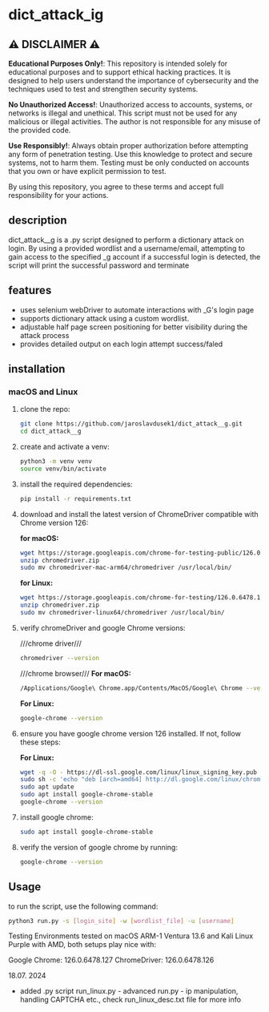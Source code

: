 # dict_attack_ig

## ⚠️ DISCLAIMER ⚠️

**Educational Purposes Only!**: This repository is intended solely for educational purposes and to support ethical hacking practices. It is designed to help users understand the importance of cybersecurity and the techniques used to test and strengthen security systems.

**No Unauthorized Access!**: Unauthorized access to accounts, systems, or networks is illegal and unethical. This script must not be used for any malicious or illegal activities. The author is not responsible for any misuse of the provided code.

**Use Responsibly!**: Always obtain proper authorization before attempting any form of penetration testing. Use this knowledge to protect and secure systems, not to harm them. Testing must be only conducted on accounts that you own or have explicit permission to test.

By using this repository, you agree to these terms and accept full responsibility for your actions.

## description
dict_attack__g is a .py script designed to perform a dictionary attack on login. By using a provided wordlist and a username/email, attempting to gain access to the specified _g account if a successful login is detected, the script will print the successful password and terminate

## features
- uses selenium webDriver to automate interactions with _G's login page
- supports dictionary attack using a custom wordlist.
- adjustable half page screen positioning for better visibility during the attack process
- provides detailed output on each login attempt success/faled

## installation

### macOS and Linux
1. clone the repo:

    ```sh
    git clone https://github.com/jaroslavdusek1/dict_attack__g.git
    cd dict_attack__g
    ```

2. create and activate a venv:

    ```sh
    python3 -m venv venv
    source venv/bin/activate
    ```

3. install the required dependencies:

    ```sh
    pip install -r requirements.txt
    ```

4. download and install the latest version of ChromeDriver compatible with Chrome version 126:

    **for macOS:**

    ```sh
    wget https://storage.googleapis.com/chrome-for-testing-public/126.0.6478.126/mac-arm64/chromedriver-mac-arm64.zipzip -O chromedriver.zip
    unzip chromedriver.zip
    sudo mv chromedriver-mac-arm64/chromedriver /usr/local/bin/
    ```

    **for Linux:**

    ```sh
    wget https://storage.googleapis.com/chrome-for-testing/126.0.6478.126/linux64/chromedriver-linux64.zip -O chromedriver.zip
    unzip chromedriver.zip
    sudo mv chromedriver-linux64/chromedriver /usr/local/bin/
    ```

5. verify chromeDriver and google Chrome versions:
    
    ///chrome driver///
    ```sh
    chromedriver --version
    ```

    ///chrome browser///
    **For macOS:**

    ```sh
    /Applications/Google\ Chrome.app/Contents/MacOS/Google\ Chrome --version
    ```

    **For Linux:**

    ```sh
    google-chrome --version
    ```

6. ensure you have google chrome version 126 installed. If not, follow these steps:

    **For Linux:**

    ```sh
    wget -q -O - https://dl-ssl.google.com/linux/linux_signing_key.pub | sudo apt-key add -
    sudo sh -c 'echo "deb [arch=amd64] http://dl.google.com/linux/chrome/deb/ stable main" >> /etc/apt/sources.list.d/google-chrome.list'
    sudo apt update
    sudo apt install google-chrome-stable
    google-chrome --version
    ```

7. install google chrome:

    ```sh
    sudo apt install google-chrome-stable
    ```

8. verify the version of google chrome by running:

    ```sh
    google-chrome --version
    ```

## Usage

to run the script, use the following command:

```sh
python3 run.py -s [login_site] -w [wordlist_file] -u [username]
```

Testing Environments
tested on macOS ARM-1 Ventura 13.6 and Kali Linux Purple with AMD, both setups play nice with:

Google Chrome: 126.0.6478.127
ChromeDriver: 126.0.6478.126


18.07. 2024
- added .py script run_linux.py - advanced run.py - ip manipulation, handling CAPTCHA etc., check run_linux_desc.txt file for more info
